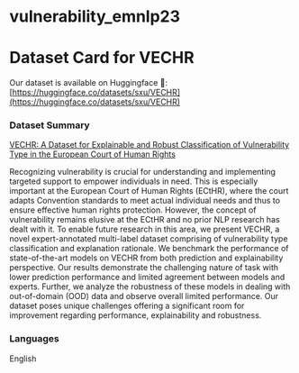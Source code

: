# vulnerability_emnlp23


# Dataset Card for VECHR

Our dataset is available on Huggingface 🤗:
[https://huggingface.co/datasets/sxu/VECHR](https://huggingface.co/datasets/sxu/VECHR)

### Dataset Summary
[VECHR: A Dataset for Explainable and Robust Classification of Vulnerability Type in the European Court of Human Rights](https://aclanthology.org/2023.emnlp-main.718/)

Recognizing vulnerability is crucial for understanding and implementing targeted support to empower individuals in need. This is especially important at the European Court of Human Rights (ECtHR), where the court adapts Convention standards to meet actual individual needs and thus to ensure effective human rights protection. However, the concept of vulnerability remains elusive at the ECtHR and no prior NLP research has dealt with it. To enable future research in this area, we present VECHR, a novel expert-annotated multi-label dataset comprising of vulnerability type classification and explanation rationale. We benchmark the performance of state-of-the-art models on VECHR from both prediction and explainability perspective. Our results demonstrate the challenging nature of task with lower prediction performance and limited agreement between models and experts. Further, we analyze the robustness of these models in dealing with out-of-domain (OOD) data and observe overall limited performance. Our dataset poses unique challenges offering a significant room for improvement regarding performance, explainability and robustness.

### Languages
English


